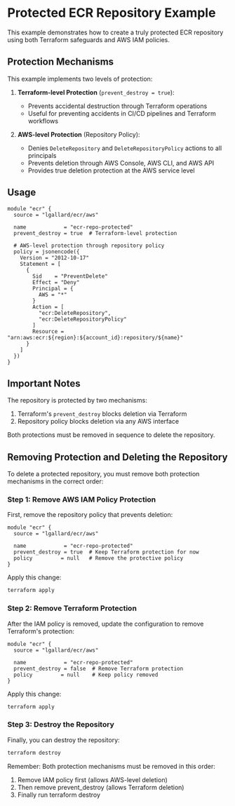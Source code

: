 # Protected ECR Repository Example

This example demonstrates how to create a truly protected ECR repository using both Terraform safeguards and AWS IAM policies.

## Protection Mechanisms

This example implements two levels of protection:

1. **Terraform-level Protection** (`prevent_destroy = true`):
   - Prevents accidental destruction through Terraform operations
   - Useful for preventing accidents in CI/CD pipelines and Terraform workflows

2. **AWS-level Protection** (Repository Policy):
   - Denies `DeleteRepository` and `DeleteRepositoryPolicy` actions to all principals
   - Prevents deletion through AWS Console, AWS CLI, and AWS API
   - Provides true deletion protection at the AWS service level

## Usage

```hcl
module "ecr" {
  source = "lgallard/ecr/aws"

  name            = "ecr-repo-protected"
  prevent_destroy = true  # Terraform-level protection

  # AWS-level protection through repository policy
  policy = jsonencode({
    Version = "2012-10-17"
    Statement = [
      {
        Sid    = "PreventDelete"
        Effect = "Deny"
        Principal = {
          AWS = "*"
        }
        Action = [
          "ecr:DeleteRepository",
          "ecr:DeleteRepositoryPolicy"
        ]
        Resource = "arn:aws:ecr:${region}:${account_id}:repository/${name}"
      }
    ]
  })
}
```

## Important Notes

The repository is protected by two mechanisms:
1. Terraform's `prevent_destroy` blocks deletion via Terraform
2. Repository policy blocks deletion via any AWS interface

Both protections must be removed in sequence to delete the repository.

## Removing Protection and Deleting the Repository

To delete a protected repository, you must remove both protection mechanisms in the correct order:

### Step 1: Remove AWS IAM Policy Protection

First, remove the repository policy that prevents deletion:

```hcl
module "ecr" {
  source = "lgallard/ecr/aws"

  name            = "ecr-repo-protected"
  prevent_destroy = true  # Keep Terraform protection for now
  policy         = null   # Remove the protective policy
}
```

Apply this change:
```bash
terraform apply
```

### Step 2: Remove Terraform Protection

After the IAM policy is removed, update the configuration to remove Terraform's protection:

```hcl
module "ecr" {
  source = "lgallard/ecr/aws"

  name            = "ecr-repo-protected"
  prevent_destroy = false  # Remove Terraform protection
  policy         = null    # Keep policy removed
}
```

Apply this change:
```bash
terraform apply
```

### Step 3: Destroy the Repository

Finally, you can destroy the repository:
```bash
terraform destroy
```

Remember: Both protection mechanisms must be removed in this order:
1. Remove IAM policy first (allows AWS-level deletion)
2. Then remove prevent_destroy (allows Terraform deletion)
3. Finally run terraform destroy
